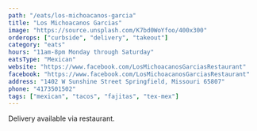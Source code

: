 ```yaml
---
path: "/eats/los-michoacanos-garcia"
title: "Los Michoacanos Garcias"
image: "https://source.unsplash.com/K7bd0WoYfoo/400x300"
orderops: ["curbside", "delivery", "takeout"]
category: "eats"
hours: "11am-8pm Monday through Saturday"
eatsType: "Mexican"
website: "https://www.facebook.com/LosMichoacanosGarciasRestaurant"
facebook: "https://www.facebook.com/LosMichoacanosGarciasRestaurant"
address: "1402 W Sunshine Street Springfield, Missouri 65807"
phone: "4173501502"
tags: ["mexican", "tacos", "fajitas", "tex-mex"]
---
```


Delivery available via restaurant.
